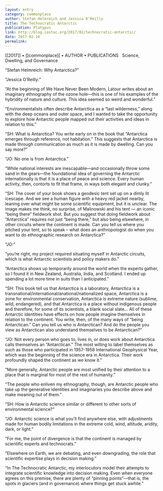 ```yaml
---
layout: entry
category: commonplace
author: Stefan Helmreich and Jessica O’Reilly
title: The Technocratic Antarctic
publication: Platypus
link: http://blog.castac.org/2017/02/technocratic-antarctic/
date: 2017-02-16
permalink: 
---
```


[[2017]] • [[commonplace]] • AUTHOR • PUBLICATIONS 
 
Science, Dwelling, and Governance

“Stefan Helmreich: Why Antarctica?”

“Jessica O’Reilly:”

“At the beginning of We Have Never Been Modern, Latour writes about an imaginary ethnography of the ozone hole—this is one of his examples of the hybridity of nature and culture. This idea seemed so weird and wonderful.”

“Environmentalists often describe Antarctica as a “last wilderness,” along with the deep oceans and outer space, and I wanted to take the opportunity to explore how Antarctic people mapped out their activities and ideas in relation to this.”

“SH: What is Antarctica? You write early on in the book that “Antarctica emerges through reference, not habitation.” This suggests that Antarctica is made through communication as much as it is made by dwelling. Can you say more?”

“JO: No one is from Antarctica.”

“While national interests are inescapable—and occasionally throw some sand in the gears—the foundational idea of governing the Antarctic internationally is that it is a place of peace and science. Every human activity, then, contorts to fit that frame, in ways both elegant and clunky.”

“SH: The cover of your book shows a geodesic tent set up on a dimly lit icescape. And we see a human figure with a heavy red jacket nearby, leaning over what might be some scientific equipment, but it is unclear. The image makes me think, no surprise, of Malinowski and his tent — an iconic “being there” fieldwork shot. But you suggest that doing fieldwork about “Antarctica” requires not just “being there,” but also being elsewhere, in other circuits where the continent is made. Can you tell us where you pitched your tent, so to speak – what does an anthropologist do when you want to do ethnographic research on Antarctica?”

“JO:”

“you’re right, my project required situating myself in Antarctic circuits, which is what Antarctic scientists and policy makers do.”

“Antarctica shows up temporarily around the world when the experts gather, so I found it in New Zealand, Australia, India, and Scotland. I ended up spending a lot more time in suits than I anticipated.”

“SH: This book tell us that Antarctica is a laboratory, Antarctica is a transnational/international/anational/nationalized space, Antarctica is a zone for environmental conservation, Antarctica is extreme nature (sublime, wild, endangered), and that Antarctica is a place without indigenous people and therefore, for some of its scientists, a blank social slate… All of these Antarctic identities have effects on how people imagine themselves in relation to the continent. You write, then, of the many ways of “being Antarctican.” Can you tell us who is Antarctican? And do the people you view as Antarctican also understand themselves to be Antarctican?”

“JO: Not every person who goes to, lives in, or does work about Antarctica calls themselves an “Antarctican.” The most willing to label themselves as such as those who participated in 1957-1958 International Geophysical Year, which was the beginning of the science era in Antarctica. Their work profoundly shaped the continent as we know it.”

“More generally, Antarctic people are most unified by their attention to a place that is marginal for most of the rest of humanity.”

“The people who enliven my ethnography, though, are Antarctic people who take up the generative identities and imaginaries you describe above and make meaning out of them.”

“SH: How is Antarctic science similar or different to other sorts of environmental science?”

“JO: Antarctic science is what you’ll find anywhere else, with adjustments made for human bodily limitations in the extreme cold, wind, altitude, aridity, dark, or light.”

“For me, the point of divergence is that the continent is managed by scientific experts and technocrats.”

“Elsewhere on Earth, we are debating, and even downgrading, the role that scientific expertise plays in decision making.”

“In The Technocratic Antarctic, my interlocutors model their attempts to integrate scientific knowledge into decision making. Even when everyone agrees on this premise, there are plenty of “pinning points”—that is, the spots in glaciers (and in governance) where things get stuck awhile.”

